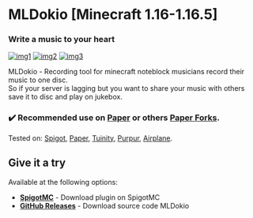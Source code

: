   <h1>MLDokio [Minecraft 1.16-1.16.5]</h1>
  <h3>Write a music to your heart</h3>
  
[![img1](https://img.shields.io/discord/720917120862519347?label=discord&logo=discord&style=for-the-badge)](https://discord.io/stumpstudio)
[![img2](https://img.shields.io/spiget/downloads/83583?color=red&style=for-the-badge)](https://www.spigotmc.org/resources/mldokio-write-a-music-to-your-heart.83583/)
[![img3](https://img.shields.io/spiget/version/83583?color=blueviolet&label=version&style=for-the-badge)](https://www.spigotmc.org/resources/mldokio-write-a-music-to-your-heart.83583/)

<p align="left">MLDokio - Recording tool for minecraft noteblock musicians record their music to one disc. <br>So if your server is lagging but you want to share your music with others save it to disc and play on jukebox.</p>

<h3>✔️ Recommended use on <a href="https://github.com/PaperMC/Paper">Paper</a> or others <a href="https://github.com/Tuinity/Tuinity">Paper Forks</a>.</h3>
Tested on: <a href="https://getbukkit.org/">Spigot</a>, <a href="https://github.com/PaperMC/Paper">Paper</a>, <a href="https://github.com/Tuinity/Tuinity">Tuinity</a>,
<a href="https://github.com/pl3xgaming/Purpur">Purpur</a>, <a href="https://github.com/TECHNOVE/Airplane">Airplane</a>.

## Give it a try ##
Available at the following options:

* **[SpigotMC](https://www.spigotmc.org/resources/mldokio-write-a-music-to-your-heart.83583/)** - Download plugin on SpigotMC
* **[GitHub Releases](https://github.com/StumpStudio/MLDokio/releases)** - Download source code MLDokio
